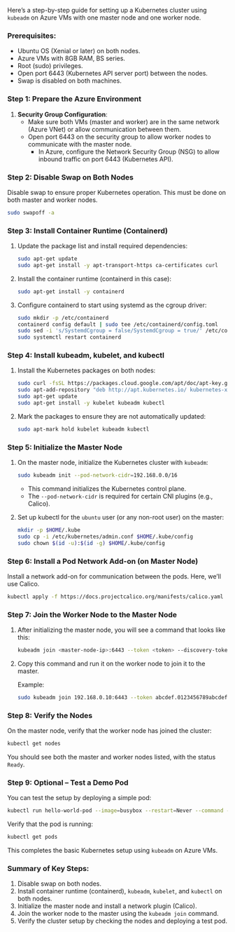 Here’s a step-by-step guide for setting up a Kubernetes cluster using `kubeadm` on Azure VMs with one master node and one worker node. 
### Prerequisites:
- Ubuntu OS (Xenial or later) on both nodes.
- Azure VMs with 8GB RAM, BS series.
- Root (sudo) privileges.
- Open port 6443 (Kubernetes API server port) between the nodes.
- Swap is disabled on both machines.

### Step 1: Prepare the Azure Environment
1. **Security Group Configuration**:
   - Make sure both VMs (master and worker) are in the same network (Azure VNet) or allow communication between them.
   - Open port 6443 on the security group to allow worker nodes to communicate with the master node.
     - In Azure, configure the Network Security Group (NSG) to allow inbound traffic on port 6443 (Kubernetes API).

### Step 2: Disable Swap on Both Nodes
Disable swap to ensure proper Kubernetes operation. This must be done on both master and worker nodes.

```bash
sudo swapoff -a
```

### Step 3: Install Container Runtime (Containerd)

1. Update the package list and install required dependencies:
   
   ```bash
   sudo apt-get update
   sudo apt-get install -y apt-transport-https ca-certificates curl
   ```

2. Install the container runtime (containerd in this case):

   ```bash
   sudo apt-get install -y containerd
   ```

3. Configure containerd to start using systemd as the cgroup driver:

   ```bash
   sudo mkdir -p /etc/containerd
   containerd config default | sudo tee /etc/containerd/config.toml
   sudo sed -i 's/SystemdCgroup = false/SystemdCgroup = true/' /etc/containerd/config.toml
   sudo systemctl restart containerd
   ```

### Step 4: Install kubeadm, kubelet, and kubectl

1. Install the Kubernetes packages on both nodes:

   ```bash
   sudo curl -fsSL https://packages.cloud.google.com/apt/doc/apt-key.gpg | sudo apt-key add -
   sudo apt-add-repository "deb http://apt.kubernetes.io/ kubernetes-xenial main"
   sudo apt-get update
   sudo apt-get install -y kubelet kubeadm kubectl
   ```

2. Mark the packages to ensure they are not automatically updated:

   ```bash
   sudo apt-mark hold kubelet kubeadm kubectl
   ```

### Step 5: Initialize the Master Node

1. On the master node, initialize the Kubernetes cluster with `kubeadm`:

   ```bash
   sudo kubeadm init --pod-network-cidr=192.168.0.0/16
   ```

   - This command initializes the Kubernetes control plane.
   - The `--pod-network-cidr` is required for certain CNI plugins (e.g., Calico).

2. Set up kubectl for the `ubuntu` user (or any non-root user) on the master:

   ```bash
   mkdir -p $HOME/.kube
   sudo cp -i /etc/kubernetes/admin.conf $HOME/.kube/config
   sudo chown $(id -u):$(id -g) $HOME/.kube/config
   ```

### Step 6: Install a Pod Network Add-on (on Master Node)
Install a network add-on for communication between the pods. Here, we’ll use Calico.

```bash
kubectl apply -f https://docs.projectcalico.org/manifests/calico.yaml
```

### Step 7: Join the Worker Node to the Master Node

1. After initializing the master node, you will see a command that looks like this:

   ```bash
   kubeadm join <master-node-ip>:6443 --token <token> --discovery-token-ca-cert-hash sha256:<hash>
   ```

2. Copy this command and run it on the worker node to join it to the master.

   Example:

   ```bash
   sudo kubeadm join 192.168.0.10:6443 --token abcdef.0123456789abcdef --discovery-token-ca-cert-hash sha256:1234567890abcdef1234567890abcdef
   ```

### Step 8: Verify the Nodes

On the master node, verify that the worker node has joined the cluster:

```bash
kubectl get nodes
```

You should see both the master and worker nodes listed, with the status `Ready`.

### Step 9: Optional – Test a Demo Pod

You can test the setup by deploying a simple pod:

```bash
kubectl run hello-world-pod --image=busybox --restart=Never --command -- sh -c "echo 'Hello, World' && sleep 3600"
```

Verify that the pod is running:

```bash
kubectl get pods
```

This completes the basic Kubernetes setup using `kubeadm` on Azure VMs.

### Summary of Key Steps:
1. Disable swap on both nodes.
2. Install container runtime (containerd), `kubeadm`, `kubelet`, and `kubectl` on both nodes.
3. Initialize the master node and install a network plugin (Calico).
4. Join the worker node to the master using the `kubeadm join` command.
5. Verify the cluster setup by checking the nodes and deploying a test pod.
